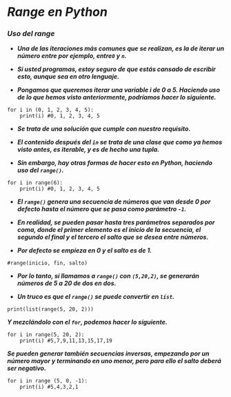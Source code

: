 # **_Range en Python_**

### **_Uso del range_**

- **_Una de las iteraciones más comunes que se realizan, es la de iterar un número entre por ejemplo, entre```0``` y ```n```._**
  
- **_Si usted programas, estoy seguro de que estás cansado de escribir esto, aunque sea en otro lenguaje._**
  
- **_Pongamos que queremos iterar una variable i de 0 a 5. Haciendo uso de lo que hemos visto anteriormente, podríamos hacer lo siguiente._**
  
```  
for i in (0, 1, 2, 3, 4, 5):
    print(i) #0, 1, 2, 3, 4, 5
```

- **_Se trata de una solución que cumple con nuestro requisito._**
  
- **_El contenido después del ```in``` se trata de una clase que como ya hemos visto antes, es iterable, y es de hecho una tupla._**
  
- **_Sin embargo, hay otras formas de hacer esto en Python, haciendo uso del ```range()```._**

```
for i in range(6):
    print(i) #0, 1, 2, 3, 4, 5
```

- **_El ```range()``` genera una secuencia de números que van desde 0 por defecto hasta el número que se pasa como parámetro ```-1```._**
  
- **_En realidad, se pueden pasar hasta tres parámetros separados por coma, donde el primer elemento es el inicio de la secuencia, el segundo el final y el tercero el salto que se desea entre números._**
  
- **_Por defecto se empieza en 0 y el salto es de 1._**

```
#range(inicio, fin, salto)
```

- **_Por lo tanto, si llamamos a ```range()``` con ```(5,20,2)```, se generarán números de 5 a 20 de dos en dos._**
  
- **_Un truco es que el ```range()``` se puede convertir en ```list```._**

```
print(list(range(5, 20, 2)))
```

**_Y mezclándolo con el ```for```, podemos hacer lo siguiente._**

```
for i in range(5, 20, 2):
    print(i) #5,7,9,11,13,15,17,19
```

**_Se pueden generar también secuencias inversas, empezando por un número mayor y terminando en uno menor, pero para ello el salto deberá ser negativo._**

```
for i in range (5, 0, -1):
    print(i) #5,4,3,2,1
```
